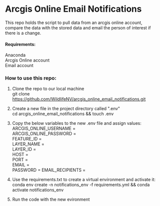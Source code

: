 # Arcgis Online Email Notifications
This repo holds the script to pull data from an arcgis online account, compare the data with the stored data and email the person of interest if there is a change.

#### Requirements:  
  Anaconda  
  Arcgis Online account  
  Email account  

### How to use this repo:  
1. Clone the repo to our local machine  
  git clone https://github.com/WildlifeNV/arcgis_online_email_notifications.git  

2. Create a new file in the project directory called ".env"  
  cd arcgis_online_email_notifications && touch .env  

3. Copy the below variables to the new .env file and assign values:  
  ARCGIS_ONLINE_USERNAME =  
  ARCGIS_ONLINE_PASSWORD =  
  FEATURE_ID =  
  LAYER_NAME =  
  LAYER_ID =  
  HOST =  
  PORT =  
  EMAIL =  
  PASSWORD = 
  EMAIL_RECIPIENTS =  
  
 4. Use the requirements.txt to create a virtual environment and activate it:  
     conda env create -n notifications_env -f requirements.yml && conda activate notifications_env
   
 5. Run the code with the new evironment 
